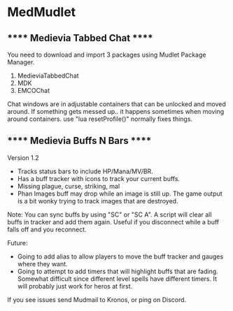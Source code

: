 # MedMudlet

**** Medievia Tabbed Chat ****
-------------------------------

You need to download and import 3 packages using Mudlet Package Manager.

1. MedieviaTabbedChat
2. MDK
3. EMCOChat

Chat windows are in adjustable containers that can be unlocked and moved around.
If something gets messed up.. it happens sometimes when moving around containers.
use "lua resetProfile()" normally fixes things.


**** Medievia Buffs N Bars ****
--------------------------------
Version 1.2
- Tracks status bars to include HP/Mana/MV/BR.
- Has a buff tracker with icons to track your current buffs.
- Missing plague, curse, striking, mal
- Phan Images buff may drop while an image is still up. The game output is a bit wonky trying to track images that are destroyed.

Note:
You can sync buffs by using "SC" or "SC A". A script will clear all buffs in tracker and add them again. Useful if you disconnect while a buff falls off and you reconnect.

Future:
- Going to add alias to allow players to move the buff tracker and gauges where they want.
- Going to attempt to add timers that will highlight buffs that are fading. Somewhat difficult since different level spells have different timers. It will probably just work for heros at first.

If you see issues send Mudmail to Kronos, or ping on Discord.


